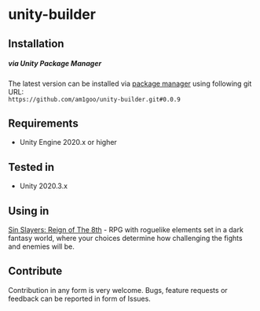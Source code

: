 # unity-builder

## Installation
##### via Unity Package Manager
The latest version can be installed via [package manager](https://docs.unity3d.com/Manual/upm-ui-giturl.html) using following git URL: \
`https://github.com/am1goo/unity-builder.git#0.0.9`

## Requirements
- Unity Engine 2020.x or higher

## Tested in
- Unity 2020.3.x
  
## Using in
[Sin Slayers: Reign of The 8th](https://store.steampowered.com/app/2790000/Sin_Slayers_Reign_of_The_8th/) - RPG with roguelike elements set in a dark fantasy world, where your choices determine how challenging the fights and enemies will be.

## Contribute
Contribution in any form is very welcome. Bugs, feature requests or feedback can be reported in form of Issues.
